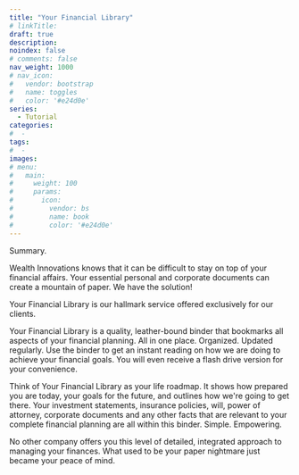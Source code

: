 ```yaml
---
title: "Your Financial Library"
# linkTitle:
draft: true
description: 
noindex: false
# comments: false
nav_weight: 1000
# nav_icon:
#   vendor: bootstrap
#   name: toggles
#   color: '#e24d0e'
series:
  - Tutorial
categories:
#  - 
tags:
#  - 
images:
# menu:
#   main:
#     weight: 100
#     params:
#       icon:
#         vendor: bs
#         name: book
#         color: '#e24d0e'
---
```


Summary.

<!--more-->

Wealth Innovations knows that it can be difficult to stay on top of your financial affairs. Your essential personal and corporate documents can create a mountain of paper. We have the solution!

Your Financial Library is our hallmark service offered exclusively for our clients.

Your Financial Library is a quality, leather-bound binder that bookmarks all aspects of your financial planning. All in one place. Organized. Updated regularly. Use the binder to get an instant reading on how we are doing to achieve your financial goals. You will even receive a flash drive version for your convenience.

Think of Your Financial Library as your life roadmap. It shows how prepared you are today, your goals for the future, and outlines how we're going to get there. Your investment statements, insurance policies, will, power of attorney, corporate documents and any other facts that are relevant to your complete financial planning are all within this binder. Simple. Empowering.

No other company offers you this level of detailed, integrated approach to managing your finances. What used to be your paper nightmare just became your peace of mind.


